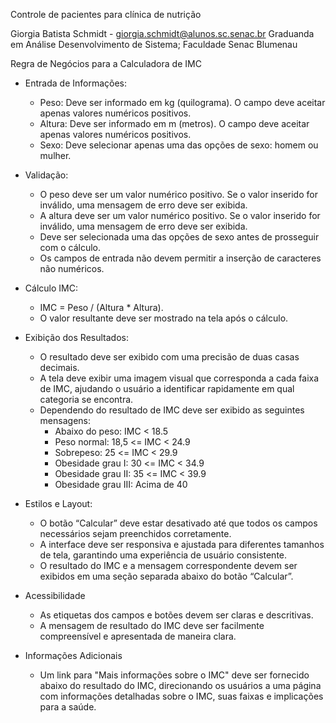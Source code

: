 Controle de pacientes para clínica de nutrição             

Giorgia Batista Schmidt - giorgia.schmidt@alunos.sc.senac.br
Graduanda em Análise Desenvolvimento de Sistema; Faculdade Senac Blumenau

Regra de Negócios para a Calculadora de IMC
- Entrada de Informações:
    - Peso: Deve ser informado em kg (quilograma). O campo deve aceitar apenas valores numéricos positivos.
    - Altura: Deve ser informado em m (metros). O campo deve aceitar apenas valores numéricos positivos.
    - Sexo: Deve selecionar apenas uma das opções de sexo: homem ou mulher. 

- Validação:
    - O peso deve ser um valor numérico positivo. Se o valor inserido for inválido, uma mensagem de erro deve ser exibida.
    - A altura deve ser um valor numérico positivo. Se o valor inserido for inválido, uma mensagem de erro deve ser exibida.
    - Deve ser selecionada uma das opções de sexo antes de prosseguir com o cálculo.
    - Os campos de entrada não devem permitir a inserção de caracteres não numéricos.

- Cálculo IMC:
    - IMC = Peso / (Altura * Altura).
    - O valor resultante deve ser mostrado na tela após o cálculo.

- Exibição dos Resultados:
    - O resultado deve ser exibido com uma precisão de duas casas decimais.
    - A tela deve exibir uma imagem visual que corresponda a cada faixa de IMC, ajudando o usuário a identificar rapidamente em qual categoria se encontra.
    - Dependendo do resultado de IMC deve ser exibido as seguintes mensagens:
	    - Abaixo do peso: IMC < 18.5
		- Peso normal: 18,5 <= IMC < 24.9
		- Sobrepeso: 25 <= IMC < 29.9
		- Obesidade grau I: 30 <= IMC < 34.9
		- Obesidade grau II: 35 <= IMC < 39.9
		- Obesidade grau III: Acima de 40


- Estilos e Layout:
    - O botão “Calcular” deve estar desativado até que todos os campos necessários sejam preenchidos corretamente.
    - A interface deve ser responsiva e ajustada para diferentes tamanhos de tela, garantindo uma experiência de usuário consistente.
    - O resultado do IMC e a mensagem correspondente devem ser exibidos em uma seção separada abaixo do botão “Calcular”.

- Acessibilidade
    - As etiquetas dos campos e botões devem ser claras e descritivas.
    - A mensagem de resultado do IMC deve ser facilmente compreensível e apresentada de maneira clara.


- Informações Adicionais
    - Um link para "Mais informações sobre o IMC" deve ser fornecido abaixo do resultado do IMC, direcionando os usuários a uma página com informações detalhadas sobre o IMC, suas faixas e implicações para a saúde.
